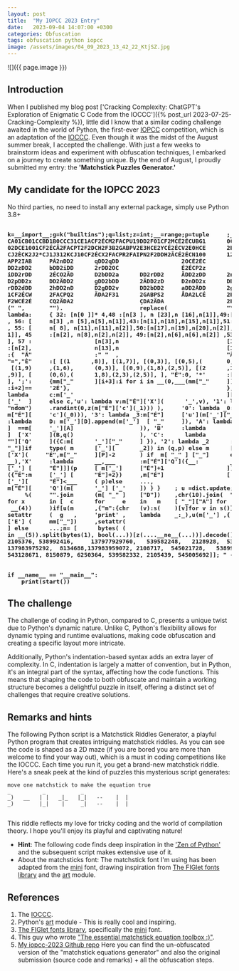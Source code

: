 ```yaml
---
layout: post
title:  "My IOPCC 2023 Entry"
date:   2023-09-04 14:07:00 +0300
categories: Obfuscation
tags: obfuscation python iopcc
image: /assets/images/04_09_2023_13_42_22_KtjSZ.jpg
---
```


![]({{ page.image }})

## Introduction
When I published my blog post ['Cracking Complexity: ChatGPT's Exploration of Enigmatic C Code from the IOCCC']({% post_url 2023-07-25-Cracking-Complexity %}), 
little did I know that a similar coding challenge awaited in the world of Python, the first-ever [IOPCC](https://pyobfusc.com/) 
competition, which is an adaptation of the [IOCCC](https://www.ioccc.org/). Even though it was the midst of the August summer break, I accepted 
the challenge. With just a few weeks to brainstorm  ideas and experiment with obfuscation techniques, I embarked on a 
journey to create something unique. By the end of August, I proudly submitted my entry: 
the __'Matchstick Puzzles Generator.'__

## My candidate for the IOPCC 2023
No third parties, no need to install any external package, simply use Python 3.8+

<pre style="font-size:13px; overflow-x: initial; background-color: transparent; border: 0;"><b>
k=__import__;g=k("builtins");q=list;z=int;__=range;p=tuple     ;___=len;mm={ "_" :"""2AT02;T;10
CA01CB01CCBD1B0CCC31CE1ACF2ÉCM2FACPU19DD2F01CF2MCÉ2ÉCUBG1      0CF2ÉCZ2FAEPÀ11DG2F01CF2ZCÉ2ÉCÀ1
02DCE1001CF2ÉCÃ2FACPT2F2DCH2F3B2GABPV2E3HCE2YCÉ2ÉCV2E0HCE      2ÉCY2F01CF2ÃCÉ2ÉCTBH2C31CI1ICI2D
CJ2ÈCK2J2*CJ1J312KCJ10CF2ÉCX2FACPR2FAIPN2F2DDH2ÂCÉ2ÉCN100      12JDH2ÉCÂ2F01CF2XCÉ2ÉCRBD102JCIA
APP2IAB     PÁ2nDD2      qDD2qDD                  2OCÉ2ÉC                               Á2eDD2r
DD2zDD2     bDD2iDD      2rDD2OC                  É2ÉCP2z                               DD2bDD2
iDD2rDD     2ÉCO2ÄD      D2bDD2a      DD2rDD2     ÄDD2zDD      2nDD2gDD2pDD2uDD2fDD     2gDD2vD
D2pDD2x     DD2ÄDD2      gDD2bDD      2ÄDD2zD     D2nDD2x      DD2rDD2ÄDD2gDD2uDD2r     DD2ÄDD2
rDD2dDD     2hDD2nD      D2gDD2v      DD2bDD2     aDD2ÄDD      2gDD2eDD2hDD2rDDBA10     2HDA100
1CF2ÉCW     2FACPQ2      ÄDA2F31      2GABPS2     ÅDA2LCÉ      2ÉCS2ÆDA2ÉCL2ÄDA2F2H     DA2F01C
F2WCÉ2É     CQ2ÄDA2                   ÇDA2ÄDA                  2EDA""".                 replace
(" ",       "").                      replace(                 "\n","")                  }; s= \
lambda:     { 32: [n[0 ]]* 4,48 :[n[3 ], n [23],n [16],n[1]],49:[n[ 4        ],n[10],n[12],n[4]]
, 56: [     n[3] ,n [5],n[5],n[1]],43:[n[1],n[18],n[15],n[1]],51:[n [        22],n[9],n[9],n[2]]
, 55: [     n[ 8], n[11],n[11],n[2]],50:[n[17],n[19],n[20],n[2]],54 :        [n[3],n[7],n[21],n[
1]], 45     :[n[2], n[8],n[2],n[2]], 49:[n[2],n[6],n[6],n[2]] ,53:[ n        [3],n[7],n[14],n[1]
], 57 :                  [n[3],n                               [16],n[       14],n[1     ] ], 61
:[n[2],                  n[13],n                               [13],n[       2]] };      m={"_"
:{  "Ä"                  :" "  ,                               "Å":"-",      "Æ":"+"     , "Ç" :
"=","È"     :[ [(1      ,8)], [(1,7)], [(0,3)], [(0,5),(       0,2),(1       ,9)], [      (1,9)],
 [(1,9)     ,(1,6),      (0,3)], [(0,9),(1,8),(2,5)], [(2      ,1)], [       (2,0),(     2,6),(2
,9)], [     (0,6),(      1,8),(2,3),(2,5)], ], "É":0, '*'      :[1,1,1       ,3,1,3,     3,1,3,4
], ';':     {mm["_"      ][i+3]:i for i in __(0,___(mm["_"     ]) -2,2       ) if mm     ["_"][i
:i+2]==     '2É'},                                             }, "É":                   { 'c' :
lambda      c:m['_'                                            ][c] if                   c in  m
['_'  ]     else c,'u': lambda v:m["É"]['X'](      '_',v), '1': lambda _1:m["É"]['u'     ](k("ra"
"ndom")     .randint(0,z(m["É"]['c'](_1))) ),     '0': lambda _0:m["É"]['u'](m['_'][     "_"]+z (
m["É"][     'c'](_0))), '3': lambda _3:m["É"]     ['u'](m['_']["_"]-z(m["É"]['c'] (     _3))), 'D'
:lambda     D: m['_'][D].append(m['_']  [ "_"     ]), 'A': lambda A:m["É"]['u'](z(m     ['_']["_"
]  ==m[     '_'][A]                   )), 'B'     :lambda                               B: m ["É"
]  ['X'     ](B,q()                   ), 'C':      lambda                               C : m["É"
""]['Q'     ]({C:m[      '_']["_"     ] }), '2': lambda _2      :m["É"]['u'](m['_'][_2][m['_'][""
"_"]]if     type( m      ['_'][       _2]) in (q,p) else m      ['_'][_2]), 'P': lambda P:m["É" ]
['X'](     "É",m["_"     ][P]-2       ) if  m[ "_" ] ["_"]      else ..., 'Q': lambda __:u(m['_'],
__),'X'     :lambda      __,___       :m["É"]['Q']({__:         ___}), 'E': lambda p:[m["É"][p[ m
['_'] [     "É"]]](p     [ m['_']     ["É"]+1                  ]),m["É"                 ][ 'Q'  ]
({"É":m     ['_'] [      "É"]+2})     ,m["É"]                  ['E'] (p                 )]   if m
['_'][      "É"]<___     ( p)else     ...,                      'T'   :                 lambda _:
m["É"][     'Q'](m[      '_'] ['_'    ]) } }    ; u =dict.update; start     =lambda     :'%s\n%s'\
     %(     "".join      (m[ "_" ]    ["D"])    ,chr(10).join(  "".join     (m[  "m"    ][x][i  ]
for x       in [  c      for     e    in   m    [ "_"]["A"] for  c in [     *str(e)]    ])for i in
 __(4))     )if[u(m      ,{"m":{chr   (v):s(    )[v]for v in s()}}),u (     mm,{'C':    g.print}),
setattr     (  g   ,     'print' ,    lambda    _:_),u(m['_'] ,{'A': k(     "this").    d}),m["É"]
['E'] (     mm["_"])     ,setattr(                                         g,'print'    ,mm['C'])
] else      ...;n= [      bytes( (                                          v>>i*8)     &255 for i
in __(5)).split(bytes(1), bool(...))[z(....__ne__(...))].decode() for v in  [  8224,    538976288,
2105376, 538992416,     137977929760,   539582248,   2128928,  538992508, 2121567 ,     2107743 ,
137983975292,  8134688,137983959072, 2108717,  545021728,   538999840,   545021820,     6250335 ,
543128671, 8150879, 6250364, 539582332, 2105439, 545005692]]; " -------> START HERE -^^         "


if __name__ == "__main__":
    print(start())
</b></pre>

## The challenge
The challenge of coding in Python, compared to C, presents a unique twist due to Python's dynamic nature. 
Unlike C, Python's flexibility allows for dynamic typing and runtime evaluations, making code obfuscation and creating a
specific layout more intricate. 

Additionally, Python's indentation-based syntax adds an extra layer of complexity. In C, indentation is largely a matter
of convention, but in Python, it's an integral part of the syntax, affecting how the code functions. This means that 
shaping the code to both obfuscate and maintain a working structure becomes a delightful puzzle in itself, offering a 
distinct set of challenges that require creative solutions.

## Remarks and hints
The following Python script is a Matchstick Riddles Generator, a playful Python program that creates intriguing 
matchstick riddles. As you can see the code is shaped as a 2D maze (if you are bored you are more than welcome to find 
your way out), which is a must in coding competitions like the IOCCC. 
Each time you run it, you get a brand-new matchstick riddle. Here's a sneak peek at the kind of puzzles this mysterious 
script generates:

```
move one matchstick to make the equation true
_          _           _               
_)   __   | |   _|_   |_|   --    |  | 
_)        |_|    |     _|   --    |  | 
                                       
```
This riddle reflects my love for tricky coding and the world of compilation theory. I hope you'll enjoy its playful and 
captivating nature!

+ __Hint__: The following code finds deep inspiration in the ['Zen of Python'](https://peps.python.org/pep-0020/) and 
  the subsequent script makes extensive use of it.
+ About the matchsticks font: The matchstick font I'm using has been adapted from the 
  [mini](http://www.jave.de/figlet/fonts/details/mini.html) font, drawing inspiration from 
  [The FIGlet fonts library](http://www.jave.de/figlet/fonts.html) and the [art](https://pypi.org/project/art/) module.


## References
1. The [IOCCC](https://www.ioccc.org/).
2. Python's [art](https://pypi.org/project/art/) module - This is really cool and inspiring.
3. [The FIGlet fonts library](http://www.jave.de/figlet/fonts.html), specifically the 
   [mini](http://www.jave.de/figlet/fonts/details/mini.html) font.
4. This guy who wrote ["The essential matchstick equation toolbox :)"](https://narve.github.io/matchstick-puzzle-solver/).
5. [My iopcc-2023 Github repo](https://github.com/nir-mo/iopcc-2023) Here you can find the un-obfuscated version of the "matchstick 
   equations generator" and also the original submission (source code and remarks) + all the obfuscation steps.

